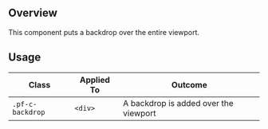 ## Overview

This component puts a backdrop over the entire viewport.

## Usage

| Class | Applied To | Outcome |
| -- | -- | -- |
| `.pf-c-backdrop` | `<div>` |  A backdrop is added over the viewport |
